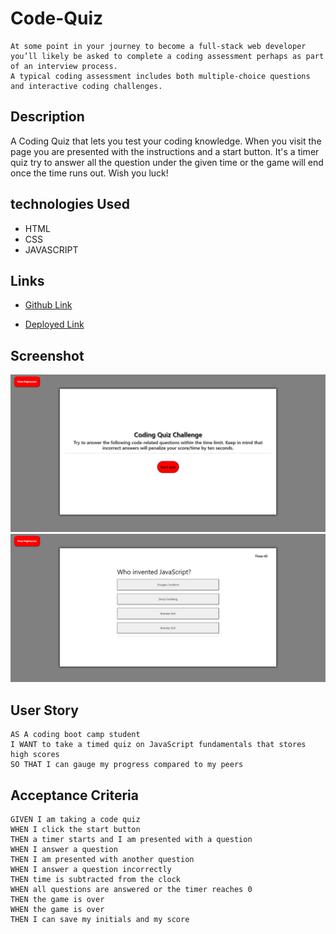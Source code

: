 # Code-Quiz
````
At some point in your journey to become a full-stack web developer 
you’ll likely be asked to complete a coding assessment perhaps as part of an interview process.
A typical coding assessment includes both multiple-choice questions and interactive coding challenges. 
````

## Description 
A Coding Quiz that lets you test your coding knowledge. When you visit the page you are presented with the instructions and a start button. It's a timer quiz try to answer all the question under the given time or the game will end once the time runs out. Wish you luck!

## technologies Used
- HTML 
- CSS
- JAVASCRIPT

## Links 
- [Github Link](https://github.com/rajveer-s/Code-Quiz)

- [Deployed Link](https://rajveer-s.github.io/Code-Quiz/)

## Screenshot
![Screenshot1](./Develop/Screenshots/CodeQuiz.png)
![Screenshot2](./Develop/Screenshots/Codequiz1.png)

## User Story

```
AS A coding boot camp student
I WANT to take a timed quiz on JavaScript fundamentals that stores high scores
SO THAT I can gauge my progress compared to my peers
```

## Acceptance Criteria

```
GIVEN I am taking a code quiz
WHEN I click the start button
THEN a timer starts and I am presented with a question
WHEN I answer a question
THEN I am presented with another question
WHEN I answer a question incorrectly
THEN time is subtracted from the clock
WHEN all questions are answered or the timer reaches 0
THEN the game is over
WHEN the game is over
THEN I can save my initials and my score
```
